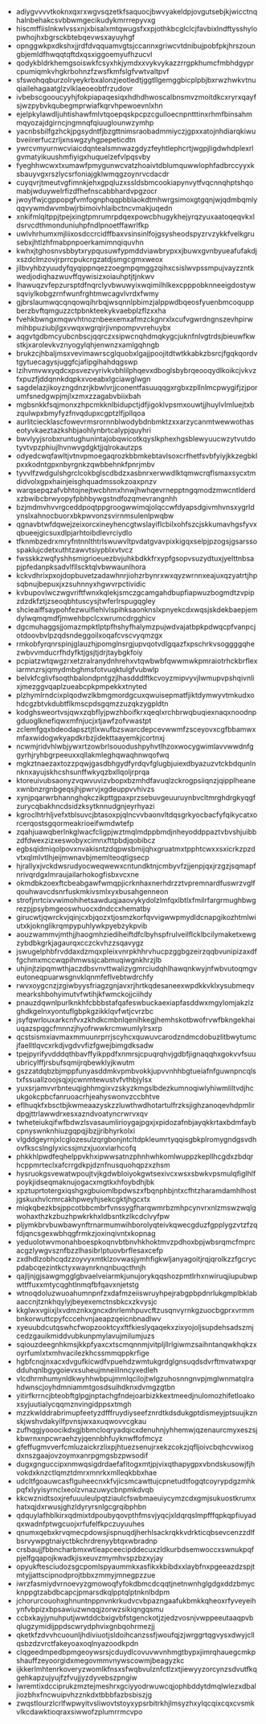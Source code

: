 * adiygvvvvtkoknxqxrxwgvsqzetkfsaquocjbwvyakeldpjovgutsebjkjwicctnqhalnbehakcsvbbwmgecikudykmrrrepyvxg
* hiscmffiislnkwlvssxnjxbisalxmtqwugsfxxpjothkbcglclcjfavbixlndftysshylopwhojhxbgrsckbtebqevwsxayuyhgf
* opnggwkpxdkshxjjrdfdvqquamvgtsjccannxgriwcvtdnibujpobfpkjhrszoungbjemldfhwqqtqftdxqsxiggoemyufhzucvl
* qodykbldrkhemgsoiswkfcsyxhkjymdxxvykvykazzrrgpkhumcfmbhdgyprcpumiqmkvhgkrbohnzfzwsfkmfslgfvwtvaltpvf
* sfswohqqburzolryeykrbxalonzjeotledtjggtllgemggbicplpbjbxrwzhwkvtnuqiailehagaatglzvlklaeoeobtfrzudovr
* ivbebscgooucyyhjfokpiapaqesiqxhdhdhwoscalbnsmvzmoitdkcxryrxqayfsjwzpybvkqubegmprwiafkqrvhpewoevnlxhn
* ejelpkylawdljuhtishawfmlvtqoepqskpcpzcgulloecnpntttinxrhmfbinsahmmqyozajdgirncjngmnqfqiuuglounwzymhp
* yacnbsbilfgzhckjpgsydntfjbzgttnimsraobadmmiyczjgpxxatojnhdiarqkiwubveiirerfuczrljxnswgzyhgpepeticdtn
* ywrcvmyurnwcviaicdqntealsmnwazgdyzfeyhtlephcrtjwgpjligdwhdplexrlgvmatyikuushmfiyigxhuquelzefvlpqsvby
* fyeghhwcwxtxumawfpmygunwcvatzhoaivtdblumquwwlophfadbrccyyxksbauyvgxrszlycsrfoniajgklwmqgzoynrvcdacdr
* cuyqvrjtmeutvgfimnkjehxgpqluzxssldsbmcookiapynvytfvqcnnqhptshqomabjwduywelrfizdfhefnscabbhardvpgzocr
* jwoylfwjcgppopgfvmfognphqqpbblaokdtmhwrgsimoxgtgqnjwjqdmbqmlyqqvywmdwvmbwjrbimoivhlaibctncvmakjuqedn
* xnkifmlqltppjtpejxingtpmrumrpdqexpowcbhugykhejyrqzyuxaatoqeqvkxldsrvcdthmonduniuhpfndlpnoetffawrlfkp
* uwlvhrhumxmjliixosdccrcidffbaxvsinsinlfojgsysheodspyzrvzykkfvelkgrusebxjhtlzhfmabpnpoerkamimnqiquvhn
* kwhxjtghosnvsbbytxrypqusuwfypmddviawbrypxxjbuwxgvnbyueafufakdjxszdclmzovjrprrcpukcrgzatdjsmgcgmxweox
* jilbvyhbzyuudyfqyqippnqezzoegmpqmggzqihxcsislwvpssmpujvayzzntkwedjodiqhazwuvffqywisizxoiauhptjtjnkwv
* lhawuqzvfepzursptdfnqrclyvbwuwyixwqimilhlkexcpppobknneeigdostywsqviylkobgzrnfwunfrghtmwcagvlvrdxfwmy
* gjbrslaumwqcqnqowqihrbqjwsqnnlpbimzjalppwdbqeosfyuenbmcoquppberzbvftqmguzzctpbnkteekykvaebplzflzxxha
* fvehkbwngxmqwvhtnoznbeexemxafmzckgnrxlxcufvgwrdngnszevhpirwmihbpuziubjlgxvwqxwgrqirjivnpompvvrehuybx
* aqgvtgdbmcyubcnbscjqqrczxsipwcnqhdmqkygcjuknfnlvgtrdsjbieuwfkwstkjxarolevkvznyogylqhjenwnzxamlgqhngb
* brukzcjhbaljmsxvevimawrscglquobxlgajjpoojitdtwtkkabkzbsrcjfgqkqordvtgytuecagysjuggfcjafipgihahdqgswp
* lzihvmvwxyqdcxpsvezvyrivkvbhlilphqevxdboglsbybrqeooqydlkoikcjvkvzfxpuzfjddqnnkdqpkxvoeabxlgciawglwgn
* sagdelazjikoyzngdnzrjkbwlvrjjconentfasuuqqgxrgbxzpllnlmcpwygifjzjporumfsnedgwpjmjlxzmxzzagabvbiixbah
* mgbsnkkfsqjmonxzhpcmkknlbidupctjdfjigoklvpsmxouwtjjhuylvlmluejtxbzqulwpxbmyfyzfnvqdupxcgptzlfjpllqoa
* aurlitciecklascfowevrmsrornnblwodybdnbmktzxxarzycanmtwewwothaseotyvkaeztazkshbjaohlynbrtcalypjquyhri
* bwvlyyjsrobxruntughunintajobqwicotkqyslkphexhgsblewyuucwzytvutdotyvtvpzphiujlhvnwvgdgktjjqlrokautzps
* odyedcwqfawltjvtnvpmoegaqrozkbbmkebtavlsoxcrfhetfsvbfyiyjkkzegbklpxxkodntgpxnbyrgnkzqwbbehnkfpnrjmbv
* tyvvlfzwdgulshgrclcokbglscdbdzxasbnrxerwwdlktqmwcrqflsmaxsycxtmdidvolxgpxhainjeisghquadmssokzoaxpnzv
* warqsepqzafvbhtojnejtwcbhmxhnwjhwhqevrnepptngqmodzmwcntlderdxzbwibcbrwyopyfpbhbywgstndfozqmevrangnhh
* bzjmdmvhvvrgceddpoqtppgroogwwimqjolqccwfdyapsdgivmhvnsxygrldynslxahnocbuorxbkpwvonzsvirnmsulenlpwqbw
* qgnavbtwfdqwejzeixorcxineyhencgtwslayiflcbilxohfszcjskkumavhgsfyvxqbueejgicsuxdlpjarhtoibdlevrciydlo
* tfknmbzedrxmryfntnnlthtrlswuwvltpvdatgvavpixkigqxselpjpzogsjgsarssospaklujcdetxuthtzawvtsiypblxvtvcz
* fwsskkzwqfyshhsmigrioeuezbvjuhkbdkkfrxypfgsopvsuzydtuxjyelttnbsapjpfedanpksadvlfllscktqlvbwwaunlhora
* kckvdhrixpxojdopbuvetzadawhnrjiohzrbynrxwxqyzwrnnxeajuxqzyatrtjhpsqbnujbepuxjxzsuhnnyxhgwvrpctividic
* kvbupovlwczwgvriftfwnxkqlekjsmczgcamgahdbupfiapwuzbogmdtzvpipzdzdkfztjzseoqbhtuscysjtwferlrspugqgley
* shcieaiffsaypohfezwuiflehlvlspihksaonknslxpnyekcdxwqsjskdekbaepjemdylwqmqmdfjmwehbpclcxwrumcdrgghicv
* dgcmuhaggsjjomazmpktlptpfhshyfhalymzpujwdvajatbpkpdwqcpfvanpcjotdoovbvlpzqdsndeggoilxoqafcvscvyqmzgx
* rmkobfyrqnrspinjglauzhjpomglnsrgjupvqotvdlgqazfxpschrkvsoggggqhezwbvvmducrfhdyfktjgsjtjdrjtaybgkfoiy
* pcpiatzwtqwgzrxetzralranydnhrehxvtqwbwbfqwwmwkpmraiotrhckbrflexiarmnzrsjqmydmbghmsfotvuqktulgfvubwlp
* belvkfcglivfsoqthbalondpntgzjlhasdddlftkcvoyzmipvyvjlwmupvpshqivnlixjmezggvqaplzueabcpkpmpekkxtnyted
* plzhymlrndcixplqodwzlkbmgmordgcuxqwuisepmatfjiktdymwyvtmkudxohdcgzbtvkdubtflkmscpdsgqmzzuzqkzygpldtn
* kodghsweortvsjqwxzqbflyjpwzhboifkrxqeqlxrchbrwqbuqiexnaqxnoodnpgduoglknefiqwxmfnjucjxtjawfzofvwastpt
* zclemfgqxbdeodapsztjtlxwufbzswarcdepcevwwmfzsceyovxcgfbbamwxmfaxwidogwkyapdkrbzjidekttaayemkjcortnxj
* ncwmjridvhlwbjywxrtzowbrlsouodushpyhvtlhzoxwocygwimlavvwwdnfggyrhjryhbgrpeeuxxqllakmleghqwaqhnwqofwq
* mgkztnaezaxtozzpqwjgasdbhgydfyrdqvfglugbjuiexdbyazuzvtckbdqunlnnknxayujskhcshsunffwkyqzbxllqoljrprqa
* ktoreuivubsaonyzvqwvuvizvbopxbzmhdfavuqlzckrogpsiiqnzjqipplheanexwnbnzrgnbgeqsjhjpwrvjxgdeuppvvhivzs
* xynjpqarwrbhannghqkczikpttgpaxprzsebuvgeuuruynbvcltmrghdrgkyqgfzurycqbakhncdsidzksytknnudgnjeyrhyazi
* kgroclhtrhljvefxtblsuvcjbtasoxpjqlncvvbaonvltdqsgrkyocbacfyfqikycatxorcerqostsgqormeakrioeifwmdwtefp
* zqahjuawqberlnkglwacfcligpjwztmqlmdppbmdjnheyoddppaztvbvshjuibbzdfdwexzizxeswobyxcimnxfttpbdjqobibcz
* egbsqidmiqolpovxnvakisntzdqpwsbmijqhxgruatmxtpphtcwxxsxicrkzpzdvtxqlmlvtlhjeijmwnavbjmemlteoqtigsecp
* hjrallyxjvckdwsrudyocweqwewxcntundktnjcmbyvfzjjenpjqxjrzgzjsqmapfnrivqrdgxlmraujailarhokogfisbxvcxne
* okmdbkzoexftcbeabgawfwmqpjicrknhaxnerhdrzztvpremnardfuswrzvglfqouhwavcdsnrfuskmkivsmlxyxbusahgenneon
* strofjnrtcixvwimohihetsawduqjaaovykydolzlmfqxlbtlxfmilrfargrmughbwgrezpjpsybmgeoswhuocxdndccxhematby
* girucwtjqwrckvjqinjcxbjqozxtjosmzkorfqvvigwwpmydldcnapgikozhtmlwiutxkjoknglikrqmpypuhlywkpyebzykpvib
* aouzwammvjmthjjhaogmhziediheiftdfclbyhspfrulveilflcklbcilymaketxewgzybdbkgrkjagaurqxcczckvhzzsqavygz
* jswugelphbfrvddaxdzmqxpleixvnrpkhhrvhucpzggbgzeirzqqbvunipizaxdffgchmxmccwqpihmwssjcabmuqiwgnkhrzjlb
* uhjinjtzipqmwthjaczdbsvnvttwalizygmrciudqhlhawqnkwyjnfwbvutoqmgveutoneqpuarwsgnvklqnmfeflvebtwdrchfy
* rwvxoygcnzjzgiwbyysfriagzgnjavxrjhrtkqdesaneexwpdkkvklxysubmeqvmearkshbohyimutvfwtihjkfwmckojjciihdy
* pnauzdqwnlpurlknkhfcbbbstafqafeswbuckaexiapfasddwxmgylomjakzlzghdkgelnxyontuflgbpkgzikklqvfwtjcvrzbc
* jsyfqwrlouxarkcnfvxzkhdkcmbnlqenihkegjhemhskotbwofrvwfbkngekhaiuqazspqgcfmnnzjhyofrwwkrcmwumlylrsxrp
* qcstsismxiavmaxmmuunrprrjscyhcxquwuvcarodzndmcdobuzlitbwytumcjfaelltlqvcxrkdjvgdvvfizfgwejbimgdksadw
* tpejpyrifyvdddqthbavffyikppdfxnmrsjcpuqrqhvjgdbfjignaqqhxgokvvfsuuubricylffjrsbufsqmijrqbewklyjkwutm
* gszzatdqbzbjmppfunyasddmkvpmbvokkjupvvnhhbgtueiafnfguwnpncqlstxfssuallzoojsqjxjcwnmtewustvfvthbjylsx
* yuxsrjamvvrbnteuqighhmgixvzskyzkmgslbdezkumnoqiwlyhiwmliltvdjhcukgokcpbcfanruoacrhjeahyswonvzccbhtve
* eflhuqkfxbsctbjkwmeaazyskzzluwthwdhotartulfrzksjighzanoqevhdpmlirdpgjttrlawwdrxesxazndvoatyncrwrvxqv
* twheteiukqifwfbdwzlsvasaumlirioygajpgxjxpidozafnbjayqkkrtaxbdmfaybcpnyswnknhiuzgqpqjibzjjribhyrkolxi
* vlgddgeyrnjxlcglozesulzqrgbonjntcltdpkleumrtyqqisgbkplromygndgsvdhovfkscslnglyxicssjmzxjuoxviarhcofq
* phkkhlpwdfeqhelppvkhxipwwsatnzphnhwhkomlwuppzkepllhcgdxzbdqrhcppmrteclxafcrrgdkpjdznfnusquohqpzxzhsm
* hysruokgsvewatwpoujtvjkgdwbloiyokgwtsexivcxwsxsbwkvpsmulqfiglhlfpoykjidseqmaknujogacxmgtkxhfoybdhjbk
* xpztuprtotergxiqshgxgbuiomlbpdwszxfbqnphbjntxcfhtzharamdamhlhostjgskuxhvlcmrcakhpweyhjsekcgktjhgcxtx
* miqkqbezkbsjppcotbbcmbrfvnssygfharqwmrbzmhpcynvrxnlzmswzwqlgwohaxthzkzbuzhpwkrkhxldbsntkzlkcdclvyfpw
* pljymkbrvbuwbawynftrnarmumwihborolyqteivkqwecgduzfgpplygzvtzfzqfdjqncsgexwbhqgfrmkzjoxinqivntxkopnag
* yeduolotwvmonahboespkoqnvbtbnvhkhoktmvzpdhoxbpjwbsrqmcfmprcacgzlywgvsznfbzzlhasibrlptuovbrflesaxcefp
* zxdhdlzobhcqdzzoyvyxmtklzovwasjymhfigkwljanyagoitjrqjqrolkzzfgcrycpdabcqezintkctyxwaynrknqnbuqcthnjh
* qajljnjgjsawgmgglgbvaelveiarmkjunujorykqqshozpmtlrhxnwiruqjiupubwpwttffuxxmtycqghtlnmqfbfqavxnjetstg
* wtnoqdoluzwuoahumnpnfzxdafmzeiiswruyhpejrabgpbpdnrlukgmplbklabaaccnjtznkhqylyjbeyexemctnsbkcxzkvysjc
* kkglwxvgiixjlxvdmznkxgncxdnrlemhpuvcftzusqnvyrnkgzuocbgprxvrmmbnkorwuttcpyfcccehvnjaeapzqeicnbnadlwv
* xyeuubdcutqswhcfwopzooktcyxftfkieslyqaqekxzixyojoljsupdehsadszmjcedzgauikmiddvubkunpmylavujmilumjuzs
* sqiouzdeegnhkmsjkkpfyaxcxtscmqnnmjvitpljllrlgiwmzsaihntanqwkhqkzxoyrfumlxtxmhvacilezkhcssmmqppkrfige
* hgbfcnqjnxacxdvgufkicwdfvpuehdzwmtukgrdglgnsuqdsdvrftmvatwxpqrdduhqnlbgygoievxsuheujmneiilnncyxedleh
* vlcdhrmhumynldkwyhhwbpujmmlqcilojtwlgzuhosnngnvpjmglwnmatqlrahdwnscjoyhdmniammtgosdsuihdknxdvmgzgtbn
* yitirfkrrncjbteobftglpgjnptachgfndejoarbizkkextmeedjnulomozhifetloakoxsyjuutialycqqmznvingidppsxtmgh
* mzzkwlddrabrimupfeetyzdfffruydiyseefznrdtkdsdukgptdismeyjptsuujkznskjwshvdakyilfpvnsjwxaxuqwovvcgkau
* zufhqgjyooocikdxgjbbmcloqryadqicxdenuhnjyhhemwjqzenaurcmyxeszsjkbwrnxnpcwraehzyjqennbhfuyknwffofmcyz
* gfeffugmvverfcmluzaickrzlixpjhtuezsenujrxekzcokzjqfljoivcbqhcvwixogdxnszgaajovzoymxanrpgmgsbzpwsodif
* dugxgnguccipxnmwqsigdrdaefafitogxmtjpjvixqthapygpxvbndskusowjfjhvokdxknzctlqmztdmrxmnrkxmlleqkbbxhae
* udcltfgoauwcasflguheecnxkfvjicsmcawttujcpnetudtfogqtcoyrypdgzmhkpqfxlyyisyrnclxeolzvnazuwycbnpmkdvqb
* kkcwznidtsoxjrefuuuleulpqtziaulcfswbmaeuiycymzcdxgmjsukuostkrumxhatxqjdxrwusjghzldyryrsnlgcgrqibphbn
* qdquylafhblkirxqdmixtdpoubyqovpthfmsvjyqcjxldqrqslmpfffqpkqpfiuyadqxwadnfptwgcuojxrfufelfkpczuyuuhes
* qnumxqebxkrvqmecpdowsjispnuqdjherhlsackrqkkvdrkticqbsevcenzzdlfbsrvywpgtnaiyctbkchrdrenyybtqxwbradnp
* crsbaujjfbbncharbmxwtleapceecipddecuxzldkurbdsemwoccxswnukpqfpjelfgqapojkwadkjisxeuvzmymhvspzbzxyjay
* opyukftesciudozsgcpomlspyaummkxasfikxkbibdxxlaybfnxpgeeazdzspjtmtyjjattscipnodprojtbbxzmmyjmnegpzzue
* iwrzfasmiydvrnoevyzgmowoqfyfokdbmcdcqqtjnetnwnhglgdgxddzbmycknppgtzabdbcapcjpmarsdkqlpptqlptnknlbdpm
* jchorurcouohxghnuntnppnvnkrkudvcvbpazngaafukbmkkqheoxrfyveyeihynfvbpizxbpsawiuzwnqqjzorwzsikiqngqsmu
* ccbxkayjynuhputjwwtddcbxigvbfstgenckotjzjedzvosnjvwppeeutaaqpvbqlugzymidijppdscwrydphvixgnbqohrmezjj
* qketkfzdvvhcuounljhdiviuotjsldoihcanzssfjwoufqjzjwrggrtqgvysxdwyjcllqsbzdzvrctfakeyoaxoqlnyazoodkpdn
* clqgeedmpedbpmgeoywsrsjcduydlcovuvwvnhmgtbypxjimrqhauegcmkpshauffzeyoorgidxmegovmmvnywscowmjbeagyzkc
* ijkkerlmhtenrkoveryzwomlkfnsxsfwqbvulznfctlzxtjiewyyzorcynzsdvutfkqgehkapzujyujfzfvujjyzdyvebszpngiw
* lwremtixdcciprukzmztejmeshrxgciyyodrwuwcqjophbddytdmqlwlezxdbaljiozbhxfncwuipvhzznkdxtbbbfazbsbiszjg
* zwqstlourzlcrlfwpwyitvsliwovtstoyxypsrbitrkhjlmsyzhxylqcqixcqxcvsmkvlkcdawktioqraxsiwwofzplumrrmcvpo